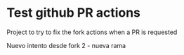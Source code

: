 # Test github PR actions

Project to try to fix the fork actions when a PR is requested

Nuevo intento desde fork 2 - nueva rama
 
